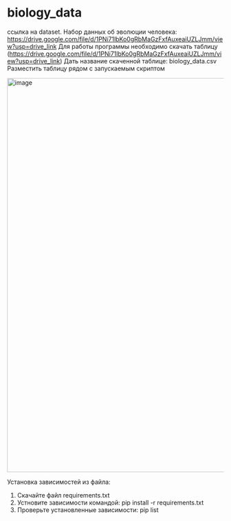 # biology_data
ссылка на dataset. Набор данных об эволюции человека: https://drive.google.com/file/d/1PNi71lbKo0gRbMaGzFxfAuxeaiUZLJmm/view?usp=drive_link
Для работы программы необходимо скачать таблицу (https://drive.google.com/file/d/1PNi71lbKo0gRbMaGzFxfAuxeaiUZLJmm/view?usp=drive_link)
Дать название скаченной таблице: biology_data.csv
Разместить таблицу рядом с запускаемым скриптом

<img width="974" height="915" alt="image" src="https://github.com/user-attachments/assets/9caa99f8-65f8-4c5a-afb6-399e108438ff" />

Установка зависимостей из файла:
1. Скачайте файл requirements.txt
2. Устновите зависимости командой:
pip install -r requirements.txt
3. Проверьте установленные зависимости:
pip list
